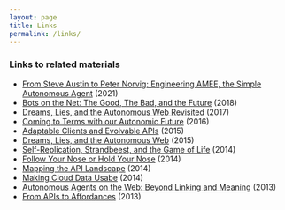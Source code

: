 ```yaml
---
layout: page
title: Links
permalink: /links/
---
```


### Links to related materials

 * [From Steve Austin to Peter Norvig: Engineering AMEE, the Simple Autonomous Agent](http://amundsen.com/talks/2021-02-dagstuhl/index.html) (2021)
 * [Bots on the Net: The Good, The Bad, and the Future](http://amundsen.com/talks/2018-09-webexpo/index.html) (2018)
 * [Dreams, Lies, and the Autonomous Web Revisited](http://amundsen.com/talks/2017-09-webexpo/index.html) (2017)
 * [Coming to Terms with our Autonomic Future](http://amundsen.com/talks/2016-12-apidays-autonomic/index.html) (2016)
 * [Adaptable Clients and Evolvable APIs](http://amundsen.com/talks/2015-08-qcon-rio/index.html) (2015)
 * [Dreams, Lies, and the Autonomous Web](http://amundsen.com/talks/2015-10-qcon-autonomous/index.html) (2015)
 * [Self-Replication, Strandbeest, and the Game of Life](http://amundsen.com/talks/2014-03-apistrat//index.html) (2014)
 * [Follow Your Nose or Hold Your Nose](http://amundsen.com/talks/2014-04-wsrest/index.html) (2014)
 * [Mapping the API Landscape](http://amundsen.com/talks/2014-05-gluecon/index.html) (2014)
 * [Making Cloud Data Usabe](http://amundsen.com/talks/2014-06-cloudantcon/2014-06-cloudantcon-slides.pdf) (2014)
 * [Autonomous Agents on the Web: Beyond Linking and Meaning](https://www.slideshare.net/rnewton/autonomous-agents-on-the-web-22078931) (2013)
 * [From APIs to Affordances](http://amundsen.com/talks/2012-ws-rest/index.html) (2013)

